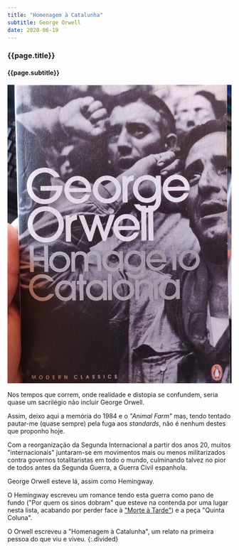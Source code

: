```yaml
---
title: "Homenagem à Catalunha"
subtitle: George Orwell
date: 2020-06-19
---
```


### {{page.title}} ###
#### {{page.subtitle}} ####
![Homenagem à Catalunha](assets/images/book-list/bk_25.jpg)

Nos tempos que correm, onde realidade e distopia se confundem, seria quase um sacrilégio não incluir George Orwell.

Assim, deixo aqui a memória do 1984 e o *"Animal Farm"* mas, tendo tentado pautar-me (quase sempre) pela fuga aos *standards*, não é nenhum destes que proponho hoje.

Com a reorganização da Segunda Internacional a partir dos anos 20, muitos "internacionais" juntaram-se em movimentos mais ou menos militarizados contra governos totalitaristas em todo o mundo, culminando talvez no pior de todos antes da Segunda Guerra, a Guerra Civil espanhola.

George Orwell esteve lá, assim como Hemingway.

O Hemingway escreveu um romance tendo esta guerra como pano de fundo ("Por quem os sinos dobram" que esteve na contenda por uma lugar nesta lista, acabando por perder face à ["Morte à Tarde"](#morte-à-tarde)) e a peça "Quinta Coluna".

O Orwell escreveu a "Homenagem à Catalunha", um relato na primeira pessoa do que viu e viveu.
{:.divided}